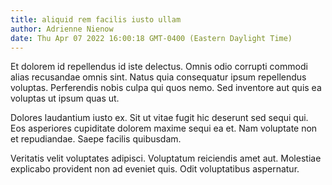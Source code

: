 ```yaml
---
title: aliquid rem facilis iusto ullam
author: Adrienne Nienow
date: Thu Apr 07 2022 16:00:18 GMT-0400 (Eastern Daylight Time)
---
```

Et dolorem id repellendus id iste delectus. Omnis odio corrupti commodi alias recusandae omnis sint. Natus quia consequatur ipsum repellendus voluptas. Perferendis nobis culpa qui quos nemo. Sed inventore aut quis ea voluptas ut ipsum quas ut.

 Dolores laudantium iusto ex. Sit ut vitae fugit hic deserunt sed sequi qui. Eos asperiores cupiditate dolorem maxime sequi ea et. Nam voluptate non et repudiandae. Saepe facilis quibusdam.

 Veritatis velit voluptates adipisci. Voluptatum reiciendis amet aut. Molestiae explicabo provident non ad eveniet quis. Odit voluptatibus aspernatur.